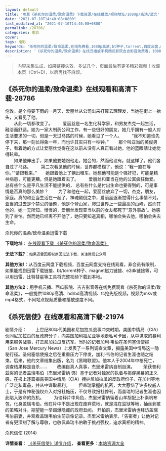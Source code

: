 ```yaml
---
layout: default
title: '电影《杀死你的温柔/致命温柔》下载资源/在线播放/视频地址/1080p/高清/蓝光'
date: "2021-07-10T14:40:08+0800"
last_modified_at: "2021-07-10T14:40:08+0800"
permalink: /28786/
categories: 电影
cover:
tags: 电影
keywords: '杀死你的温柔/致命温柔,在线免费看,1080p高清,bt种子,torrent,百度云盘,magnet,磁力链,迅雷下载资源'
description: '《杀死你的温柔/致命温柔》在线云播放手机西瓜影院吉吉影音免费看，1080p高清bd/hd未删减完整版和tc抢先枪版，mkv/mp4格式，附带bt/torrent种子、magnet/磁力链、百度云盘、网盘资源迅雷下载链接'
---
```


>内容采集生成，如果链接失效，多试几个，页面最后有更多精彩视频！收藏本页（Ctrl+D)，以后再找不麻烦。


## 《杀死你的温柔/致命温柔》在线观看和高清下载-28786

伦敦。是个将要下雨的一月天，爱丽丝从公司出来打算去理理发，当她在街上一抬头，又看见了他。<br />　　从此一切都改变了。 　　爱丽丝是一名生化科学家，和男友杰克一起生活，融洽而舒适。她为一家大制药公司工作，有一些很好的朋友，她几乎拥有一般人对生活要求的一切。但是一天过马路的时候，她看见了一个人。 　　“我不知道谁先停下来，那一刻长得象一年，而也许其实只有一秒钟。&rdquo; 　　那个叫亚当的英俊男子，看着她的方式让爱丽丝觉得在这以前从没有人真正看过她。他的蓝眼睛让她觉得眩晕。<br />　　如果他伸出手，如果他要她跟他走，她会的，然而他没有。就这样了。他们各自过了马路。 　　第二次看见他的时候，世界都模糊了，他说：“我一直在等你。&rdquo;“请跟我来。&rdquo;　　她跟着他上了辆出租车。她想他可能是个强奸犯，可能是精神病患，可能更糟，但是她跟着去了。 　　爱丽丝和亚当在他的公寓疯狂做爱。总有些什么是平凡生活不能提供的， 总有些什么是付出生命也要得到的，可是事情是否真的那么美妙？ 　　为了和他在一起，爱丽丝放弃了一切，杰克，朋友，家庭。真的和亚当生活在一起了，神魂颠倒之中，爱丽丝逐渐觉得什么事情不对。亚当的过去是个禁忌的话题，他是个登山家，爬过世界上一些最高的山峰，然而其他的，她一无所知。慢慢的，爱丽丝发现亚当以前的女友都死于“意外事故”。她感到了害怕。然而她已经离不开他了，她只要知道真相，哪怕会失去他，哪怕会失去生命。


杀死你的温柔/致命温柔迅雷下载

**下载地址**： [在线观看下载 《杀死你的温柔/致命温柔》](https://www.993dy.com//vod-detail-id-19790.html) 


**无法下载?**：`如果迅雷因版权原因无法下载，关注微信公众号 `

**其他方法1**：从百度云网盘下载视频，百度云网盘支持在线观看，非会员有限制，如果能找到迅雷下载链接、bt/torrent种子、magnet磁力链接、e2dk链接等，可以用迅雷、比特彗星等工具将完整视频下载到本地。

**其他方法2**：用手机云播、西瓜影院、吉吉影音等在线免费观看《杀死你的温柔/致命温柔》，一般提供1080p高清、hd/bd高清视频、tc抢先版视频，视频为mkv或mp4格式，不同站点视频质量和播放速度不同。


## 《杀死信使》在线观看和高清下载-21974

剧情介绍：　　上世纪80年代美国和尼加拉瓜战事冲突时期，美国中情局（CIA）伙同尼加拉瓜的反政府分子，向美国加利福尼亚等地走私可卡因，从中谋取的暴利用来服务战事，打击尼加拉瓜反抗军。当时的记者加利·韦伯在圣何塞信使报（San Jose Mercury News）上发表了一系列调查文章，揭露美国中情局这一隐秘行径。圣何塞信使报之后在重重压力下停发，加利·韦伯的记者生涯也随之结束。后来，他的文章结集出版，名为《黑暗联盟》。他本人于2004年中枪死亡，调查结果称是自杀……          改编自真人真事，杰里米雷纳自制自演。         荣获普利兹奖的记者盖瑞韦伯（杰里米雷纳 饰）基于记者对独家的执着与揭穿黑幕的正义感，在报上逐篇揭露美国中情局（CIA）掩护尼加拉瓜的反政府份子，在加州等地广泛走私毒品，并从中谋取暴利。         但盖瑞掌握的机密，大大惹恼了许多权威人士，于是有神秘强权介入对报社施压，不仅导致报社停刊，而盖瑞的记者生涯也因此陷入致命的危机。          为诠释片中角色，杰里米雷纳留着山羊胡配上朴素帆布包，化身盖瑞韦伯。他在片中不是出现在废弃荒地，就是混在监狱等地，抽丝剥茧的策略对斗，期望能一举踢爆隐藏的政府丑闻。 开拍前，杰里米雷纳也拜访盖瑞韦伯前妻，并观看盖瑞韦伯生前录像记录。杰里米雷纳表示，「告密者」让他对记者有更深刻了解与尊敬，也敬佩盖瑞韦伯敢于挑战强权，追求真相的精神。


杀死信使 (2014)

**详情查看**： [《杀死信使》详情介绍](/movie/21974/)， **查看更多**：[本站资源大全](/movie/t/all/)

